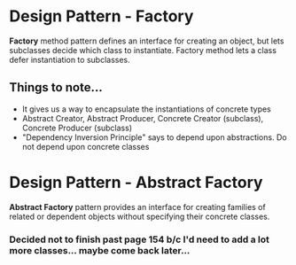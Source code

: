 # Design Pattern - Factory
**Factory** method pattern defines an interface for creating an object, but lets subclasses decide which class to instantiate. Factory method lets a class defer instantiation to subclasses.

## Things to note...
- It gives us a way to encapsulate the instantiations of concrete types
- Abstract Creator, Abstract Producer, Concrete Creator (subclass), Concrete Producer (subclass)
- "Dependency Inversion Principle" says to depend upon abstractions. Do not depend upon concrete classes

# Design Pattern - Abstract Factory
**Abstract Factory** pattern provides an interface for creating families of related or dependent objects without specifying their concrete classes.

### Decided not to finish past page 154 b/c I'd need to add a lot more classes... maybe come back later...